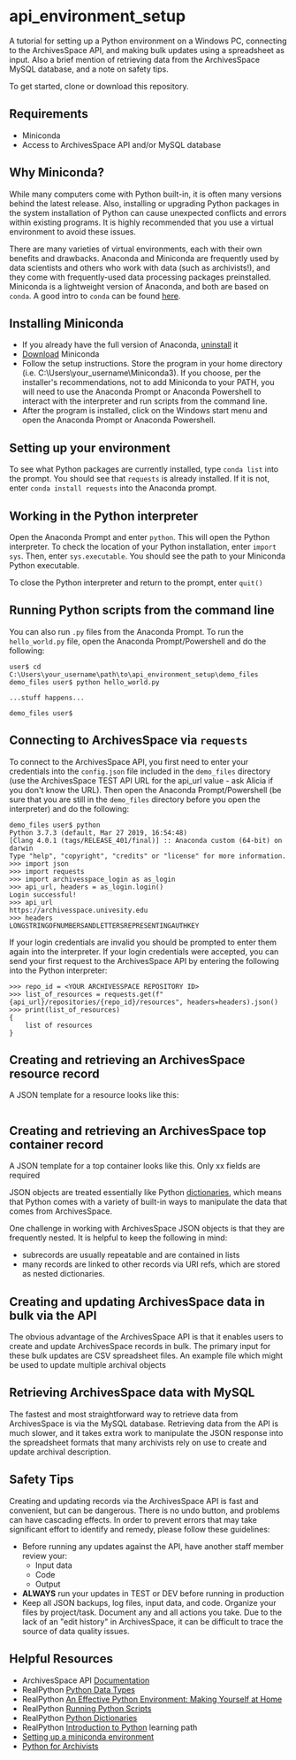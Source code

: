 # api_environment_setup

A tutorial for setting up a Python environment on a Windows PC, connecting to the ArchivesSpace API, and making bulk updates using a spreadsheet as input. Also a brief mention of retrieving data from the ArchivesSpace MySQL database, and a note on safety tips.

To get started, clone or download this repository.

## Requirements

* Miniconda
* Access to ArchivesSpace API and/or MySQL database
<!-- * `aspace_tools` package -->

## Why Miniconda?

While many computers come with Python built-in, it is often many versions behind the latest release. Also, installing or upgrading Python packages in the system installation of Python can cause unexpected conflicts and errors within existing programs. It is highly recommended that you use a virtual environment to avoid these issues. 

There are many varieties of virtual environments, each with their own benefits and drawbacks. Anaconda and Miniconda are frequently used by data scientists and others who work with data (such as archivists!), and they come with frequently-used data processing packages preinstalled. Miniconda is a lightweight version of Anaconda, and both are based on `conda`. A good intro to `conda` can be found [here](https://towardsdatascience.com/getting-started-with-python-environments-using-conda-32e9f2779307).

## Installing Miniconda

* If you already have the full version of Anaconda, [uninstall](https://docs.anaconda.com/anaconda/install/uninstall/) it
* [Download](https://docs.conda.io/en/latest/miniconda.html) Miniconda
* Follow the setup instructions. Store the program in your home directory (i.e. C:\Users\your_username\Miniconda3). If you choose, per the installer's recommendations, not to add Miniconda to your PATH, you will need to use the Anaconda Prompt or Anaconda Powershell to interact with the interpreter and run scripts from the command line.
* After the program is installed, click on the Windows start menu and open the Anaconda Prompt or Anaconda Powershell.
<!-- * To further check your installation, type `echo $PATH` into the prompt. You should see some Miniconda-related directories.
 -->

## Setting up your environment

To see what Python packages are currently installed, type `conda list` into the prompt. You should see that `requests` is already installed. If it is not, enter `conda install requests` into the Anaconda prompt.

<!-- To install the `aspace_tools` package enter `git clone https://github.com/yalemssa/aspace_tools`. Then navigate to the top-level package directory and enter `pip install .` -->

## Working in the Python interpreter

Open the Anaconda Prompt and enter `python`. This will open the Python interpreter. To check the location of your Python installation, enter `import sys`. Then, enter `sys.executable`. You should see the path to your Miniconda Python executable.

To close the Python interpreter and return to the prompt, enter `quit()`

## Running Python scripts from the command line

You can also run `.py` files from the Anaconda Prompt. To run the `hello_world.py` file, open the Anaconda Prompt/Powershell and do the following:

```
user$ cd C:\Users\your_username\path\to\api_environment_setup\demo_files
demo_files user$ python hello_world.py

...stuff happens...

demo_files user$
```

## Connecting to ArchivesSpace via `requests`

To connect to the ArchivesSpace API, you first need to enter your credentials into the `config.json` file included in the `demo_files` directory (use the ArchivesSpace TEST API URL for the api_url value - ask Alicia if you don't know the URL). Then open the Anaconda Prompt/Powershell (be sure that you are still in the `demo_files` directory before you open the interpreter) and do the following:

```
demo_files user$ python
Python 3.7.3 (default, Mar 27 2019, 16:54:48) 
[Clang 4.0.1 (tags/RELEASE_401/final)] :: Anaconda custom (64-bit) on darwin
Type "help", "copyright", "credits" or "license" for more information.
>>> import json
>>> import requests
>>> import archivesspace_login as as_login
>>> api_url, headers = as_login.login()
Login successful!
>>> api_url
https://archivesspace.univesity.edu
>>> headers
LONGSTRINGOFNUMBERSANDLETTERSREPRESENTINGAUTHKEY
```

If your login credentials are invalid you should be prompted to enter them again into the interpreter. If your login credentials were accepted, you can send your first request to the ArchivesSpace API by entering the following into the Python interpreter:

```
>>> repo_id = <YOUR ARCHIVESSPACE REPOSITORY ID>
>>> list_of_resources = requests.get(f"{api_url}/repositories/{repo_id}/resources", headers=headers).json()
>>> print(list_of_resources)
{
	list of resources
}
```

## Creating and retrieving an ArchivesSpace resource record

A JSON template for a resource looks like this:

```

```

## Creating and retrieving an ArchivesSpace top container record

A JSON template for a top container looks like this. Only xx fields are required

JSON objects are treated essentially like Python [dictionaries](https://realpython.com/python-dicts/), which means that Python comes with a variety of built-in ways to manipulate the data that comes from ArchivesSpace.

One challenge in working with ArchivesSpace JSON objects is that they are frequently nested. It is helpful to keep the following in mind:

* subrecords are usually repeatable and are contained in lists
* many records are linked to other records via URI refs, which are stored as nested dictionaries.

## Creating and updating ArchivesSpace data in bulk via the API

The obvious advantage of the ArchivesSpace API is that it enables users to create and update ArchivesSpace records in bulk. The primary input for these bulk updates are CSV spreadsheet files. An example file which might be used to update multiple archival objects  

## Retrieving ArchivesSpace data with MySQL

The fastest and most straightforward way to retrieve data from ArchivesSpace is via the MySQL database. Retrieving data from the API is much slower, and it takes extra work to manipulate the JSON response into the spreadsheet formats that many archivists rely on use to create and update archival description.
<!-- ## Using the `aspace_tools` package to perform CRUD actions against the API and database

 -->

## Safety Tips

Creating and updating records via the ArchivesSpace API is fast and convenient, but can be dangerous. There is no undo button, and problems can have cascading effects. In order to prevent errors that may take significant effort to identify and remedy, please follow these guidelines:

* Before running any updates against the API, have another staff member review your:
	* Input data
	* Code
	* Output
* __ALWAYS__ run your updates in TEST or DEV before running in production
* Keep all JSON backups, log files, input data, and code. Organize your files by project/task. Document any and all actions you take. Due to the lack of an "edit history" in ArchivesSpace, it can be difficult to trace the source of data quality issues.

## Helpful Resources

* ArchivesSpace API [Documentation](http://archivesspace.github.io/archivesspace/api/)
* RealPython [Python Data Types](https://realpython.com/python-data-types/)
* RealPython [An Effective Python Environment: Making Yourself at Home](https://realpython.com/effective-python-environment/)
* RealPython [Running Python Scripts](https://realpython.com/run-python-scripts/)
* RealPython [Python Dictionaries](https://realpython.com/python-dicts/)
* RealPython [Introduction to Python](https://realpython.com/learning-paths/python3-introduction/) learning path
* [Setting up a miniconda environment](https://medium.com/dunder-data/anaconda-is-bloated-set-up-a-lean-robust-data-science-environment-with-miniconda-and-conda-forge-b48e1ac11646)
* [Python for Archivists](https://practicaltechnologyforarchives.org/issue7_wiedeman/)
